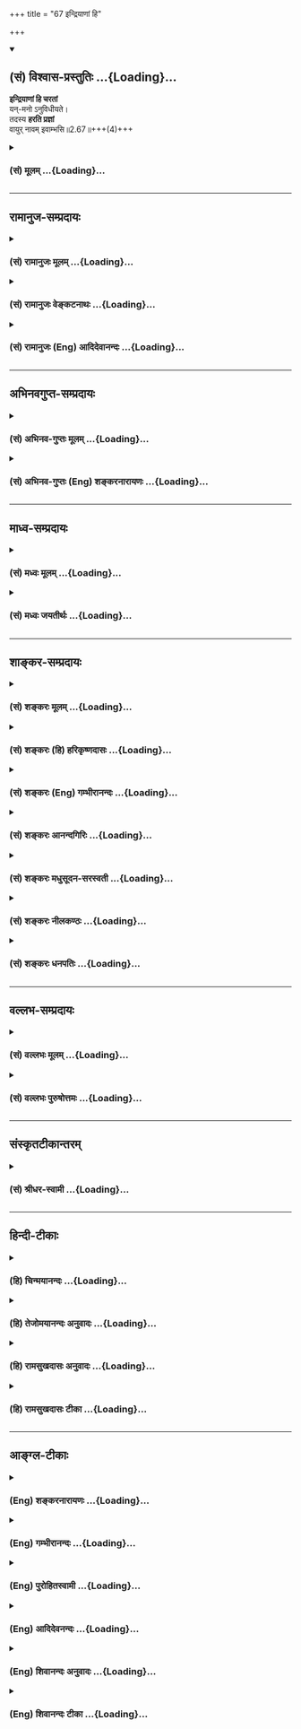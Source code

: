 +++
title = "67 इन्द्रियाणां हि"

+++
<div class="js_include" newlevelforh1="2" title="(सं) विश्वास-प्रस्तुतिः" unfilled url="/mahAbhAratam/vyAsaH/shlokashaH/06-bhIShma-parva/03-bhagavad-gItA-parva/saMskRtam/vishvAsa-prastutiH/02_sAnkhya-yogaH_sarva-/67_indriyANAM_hi.md">
<details open><summary><h2>(सं) विश्वास-प्रस्तुतिः ...{Loading}...</h2></summary>

**इन्द्रियाणां हि चरतां**  
यन्-मनो ऽनुविधीयते।  
तदस्य **हरति प्रज्ञां**  
वायुर् नावम् इवाम्भसि॥2.67॥+++(4)+++
</details>
</div>
<div class="js_include collapsed" newlevelforh1="3" title="(सं) मूलम्" unfilled url="/mahAbhAratam/vyAsaH/shlokashaH/06-bhIShma-parva/03-bhagavad-gItA-parva/saMskRtam/mUlam/02_sAnkhya-yogaH_sarva-/67_indriyANAM_hi.md">
<details><summary><h3>(सं) मूलम् ...{Loading}...</h3></summary>

इन्द्रियाणां हि चरतां यन्मनोऽनुविधीयते।  
तदस्य हरति प्रज्ञां वायुर्नावमिवाम्भसि।।2.67।।
</details>
</div>


_________________
## रामानुज-सम्प्रदायः
<div class="js_include collapsed" newlevelforh1="3" title="(सं) रामानुजः मूलम्" unfilled url="/mahAbhAratam/vyAsaH/shlokashaH/06-bhIShma-parva/03-bhagavad-gItA-parva/saMskRtam/rAmAnujaH/mUlam/02_sAnkhya-yogaH_sarva-/67_indriyANAM_hi.md">
<details><summary><h3>(सं) रामानुजः मूलम् ...{Loading}...</h3></summary>

।।2.67।। **इन्द्रियाणां** विषयेषु **चरतां** विषयेषु वर्तमानानां
वर्तनम् अनु **यन्मनः अनु विधीयते** पुरुषेण अनुवर्त्यते **तत्** मनः
**अस्य** विविक्तात्मप्रवणां **प्रज्ञां हरति** विषेयप्रवणतां करोति
इत्यर्थः। यथा **अम्भसि** नीयमानां **नावं** प्रतिकूलो **वायुः**
प्रसह्य हरति।  

</details>
</div>
<div class="js_include collapsed" newlevelforh1="3" title="(सं) रामानुजः वेङ्कटनाथः" unfilled url="/mahAbhAratam/vyAsaH/shlokashaH/06-bhIShma-parva/03-bhagavad-gItA-parva/saMskRtam/rAmAnujaH/venkaTanAthaH/02_sAnkhya-yogaH_sarva-/67_indriyANAM_hi.md">
<details><summary><h3>(सं) रामानुजः वेङ्कटनाथः ...{Loading}...</h3></summary>

।।2.67।। अनेन श्लोकेन प्रत्याहारादियोगावयवचतुष्टयस्य तत्फलस्य
निश्श्रेयसस्य च यथासम्भवमभिधातात्पर्याभ्यां
पूर्वपूर्वाभावादुत्तरोत्तरस्यालाभः सूचितो भवति। अथेन्द्रियनिग्रहाभावे
बुद्ध्यभावस्य पूर्वोक्तस्य प्रकारःइन्द्रियाणाम् इत्यनन्तर श्लोकेनोच्यत
इत्यपुनरुक्तिः आदरार्थं वा पुनरुक्तिरित्यभिप्रायेणाह पुनरपीति।
केवलस्पन्दादिमात्रव्युदासायविषयेष्वित्युक्तम्। इन्द्रियाणां सर्वेषां न
विषयेषु सञ्चारोऽस्ति अतस्तदौन्मुख्यमर्थ इति
व्यञ्जनायइन्द्रियाणीन्द्रियार्थेषु वर्तन्ते 5।9 इति
प्रयोगान्तरानुसारेणवर्तमानानामित्युक्तम्।
यत्तच्छब्दयोर्मनोविषयत्वमेवोचितं प्रज्ञाहरणे तस्यैव प्रधानत्वात् मनसो
बाह्येन्द्रियानुविधाने सर्वेन्द्रियसाधारण्येन वक्तव्ये यदिति निर्धारणस्य
प्रयोजनाभावात् बाह्येन्द्रियस्य मनोनुविधाने प्रज्ञाहरणाभावाच्च। यद्येकं
क्षरतीन्द्रियम् इति मनुवचने 2।99 तु मनसोऽनुक्तत्वादिन्द्रियशब्दाभ्यासात्
एकशब्दबलाच्च निर्धारणार्थतैव। न च तत्तुल्यत्वमस्यापि वाक्यस्य
निर्बन्धनीयमिति कृत्वावर्तनमनु यन्मन इत्याद्युक्तम्। विधीयते इत्यस्य
कर्त्रपेक्षां पूरयति पुरुषेणेति। स्वस्यैवायमविनय इति भावः।
अनभिसंहितदेशप्रापणं हि दृष्टान्तेऽभिप्रेतमिति प्रदर्शयन्
हरतेर्विनाशनार्थताभ्रमव्युदासाय चाह विषयप्रवणामिति। अम्भसि इत्यस्य
हरतिनाऽन्वयभ्रान्तिमपाकरोति अम्भसि नीयमानामिति।
अनिष्टविषयप्रापणनिदर्शनत्वायोक्तं प्रतिकूल इति।  
  

</details>
</div>
<div class="js_include collapsed" newlevelforh1="3" title="(सं) रामानुजः (Eng) आदिदेवानन्दः" unfilled url="/mahAbhAratam/vyAsaH/shlokashaH/06-bhIShma-parva/03-bhagavad-gItA-parva/saMskRtam/rAmAnujaH/english/AdidevAnandaH/02_sAnkhya-yogaH_sarva-/67_indriyANAM_hi.md">
<details><summary><h3>(सं) रामानुजः (Eng) आदिदेवानन्दः ...{Loading}...</h3></summary>

2.67 That mind, which is allowed by a person to be submissive to, i.e.,
allowed to go after the senses which go on operating, i.e., experiencing sense-objects, such a mind loses its inclination towards the pure self.
The meaning is that it gets inclined towards sense-objects. Just as a contrary wind forcibly carries away a ship moving on the waters, in the name manner wisdon also is carried away from such a mind. \[The idea is that the pursuit of sense pleasures dulls one's spiritual inclination,
and the mind ultimately succumbs to them unresisting.\]

</details>
</div>


_________________
## अभिनवगुप्त-सम्प्रदायः
<div class="js_include collapsed" newlevelforh1="3" title="(सं) अभिनव-गुप्तः मूलम्" unfilled url="/mahAbhAratam/vyAsaH/shlokashaH/06-bhIShma-parva/03-bhagavad-gItA-parva/saMskRtam/abhinava-guptaH/mUlam/02_sAnkhya-yogaH_sarva-/67_indriyANAM_hi.md">
<details><summary><h3>(सं) अभिनव-गुप्तः मूलम् ...{Loading}...</h3></summary>

।।2.66 2.70।। रागद्वेषेत्यादि प्रतिष्ठितेत्यन्तम्। यस्तु मनसो नियामकः स
विषयान् सेवमानोऽपि न क्रोधादिकल्लोलैरभिभूयते इति स एव स्थितप्रज्ञो
योगीति तात्पर्यम्।  

</details>
</div>
<div class="js_include collapsed" newlevelforh1="3" title="(सं) अभिनव-गुप्तः (Eng) शङ्करनारायणः" unfilled url="/mahAbhAratam/vyAsaH/shlokashaH/06-bhIShma-parva/03-bhagavad-gItA-parva/saMskRtam/abhinava-guptaH/english/shankaranArAyaNaH/02_sAnkhya-yogaH_sarva-/67_indriyANAM_hi.md">
<details><summary><h3>(सं) अभिनव-गुप्तः (Eng) शङ्करनारायणः ...{Loading}...</h3></summary>

2.67 See Comment under 2.68

</details>
</div>


_________________
## माध्व-सम्प्रदायः
<div class="js_include collapsed" newlevelforh1="3" title="(सं) मध्वः मूलम्" unfilled url="/mahAbhAratam/vyAsaH/shlokashaH/06-bhIShma-parva/03-bhagavad-gItA-parva/saMskRtam/madhvaH/mUlam/02_sAnkhya-yogaH_sarva-/67_indriyANAM_hi.md">
<details><summary><h3>(सं) मध्वः मूलम् ...{Loading}...</h3></summary>

।।2.67।। कथमयुक्तस्य भावना न भवति इत्याह इन्द्रियाणामिति। अनुविधीयते
क्रियते नन्वीश्वरेण इन्द्रियाणामनु बुद्धिर्ज्ञानमिति वक्ष्यमाणत्वात्।
प्रज्ञां ज्ञानं उत्पत्स्यदपि निवारयतीत्यर्थः। उत्पन्नस्याप्यभिभवो
भवति।  

</details>
</div>
<div class="js_include collapsed" newlevelforh1="3" title="(सं) मध्वः जयतीर्थः" unfilled url="/mahAbhAratam/vyAsaH/shlokashaH/06-bhIShma-parva/03-bhagavad-gItA-parva/saMskRtam/madhvaH/jayatIrthaH/02_sAnkhya-yogaH_sarva-/67_indriyANAM_hi.md">
<details><summary><h3>(सं) मध्वः जयतीर्थः ...{Loading}...</h3></summary>

।।2.67।। एकेनैव श्लोकेन प्रमेयस्य समुदितत्वात् श्लोकाभ्यामिति
किमर्थमुक्तमत आह **कथ**मिति। कृतश्रवणमननस्य ध्यानोपपत्तेरिति भावः। न
भवतीत्याशङ्क्येति शेषः। अनुविधानं सदृशभवनं तदत्रासङ्गतं कर्ता चात्र जीव
इति प्रतीयतेऽत आह **अनुविधीयत** इति। विपूर्वो दधातिः करोत्यर्थे वर्तते
कर्ता चात्रेश्वर एवेत्यर्थः। अत्रानुः पृष्ठभावित्वार्थः न लक्षणाद्यर्थ
इति कर्मप्रवचनीयो न भवति। नन्विति सम्प्रतिपत्तिरुक्ता सा कुतः इत्यत आह
**बुद्धिरि**ति। ग्रहणशक्तिः प्रज्ञा। तद्ग्रहणमत्रायुक्तमित्यत आह
**प्रज्ञा**मिति। परोक्षनिश्चयं यस्य प्रज्ञानं नोत्पन्नं तस्य
युक्त्यभावः किं करिष्यति विद्यमानस्य हि हरणमत आह **उत्पत्स्यदि**ति।
तर्ह्युत्पन्नपरोक्षज्ञानस्य युक्त्यभावोऽकिञ्चित्करः इत्यत आह
**उत्पन्नस्यापी**ति। चित्तनिरोधरहितश्रवणमनने अपि न ध्यानोपयोगिनौ
तत्त्वनिश्चयवेदार्थनियमौ कुरुत इति भावः।  

</details>
</div>


_________________
## शाङ्कर-सम्प्रदायः
<div class="js_include collapsed" newlevelforh1="3" title="(सं) शङ्करः मूलम्" unfilled url="/mahAbhAratam/vyAsaH/shlokashaH/06-bhIShma-parva/03-bhagavad-gItA-parva/saMskRtam/shankaraH/mUlam/02_sAnkhya-yogaH_sarva-/67_indriyANAM_hi.md">
<details><summary><h3>(सं) शङ्करः मूलम् ...{Loading}...</h3></summary>

।।2.67।।  
  
**इन्द्रियाणां हि** यस्मात् **चरतां** स्वस्वविषयेषु प्रवर्तमानानां
**यत् मनः अनुविधीयते** अनुप्रवर्तते **तत्** इन्द्रियविषयविकल्पनेन
प्रवृत्तं मनः **अस्य** यतेः **हरति प्रज्ञाम्** आत्मानात्मविवेकजां
नाशयति। कथम् **वायुः नावमिव अम्भसि** उदके जिगमिषतां मार्गादुद्धृत्य
उन्मार्गे यथा वायुः नावं प्रवर्तयति एवमात्मविषयां प्रज्ञां हृत्वा मनो
विषयविषयां करोति।।  
यततो हि इत्युपन्यस्तस्यार्थस्य अनेकधा उपपत्तिमुक्त्वा तं चार्थमुपपाद्य
उपसंहरति  
  

</details>
</div>
<div class="js_include collapsed" newlevelforh1="3" title="(सं) शङ्करः (हि) हरिकृष्णदासः" unfilled url="/mahAbhAratam/vyAsaH/shlokashaH/06-bhIShma-parva/03-bhagavad-gItA-parva/saMskRtam/shankaraH/hindI/harikRShNadAsaH/02_sAnkhya-yogaH_sarva-/67_indriyANAM_hi.md">
<details><summary><h3>(सं) शङ्करः (हि) हरिकृष्णदासः ...{Loading}...</h3></summary>

।।2.67।। अयुक्त पुरुषमें बुद्धि क्यों नहीं होती इसपर कहते हैं  
  
क्योंकि अपनेअपने विषयमें विचरनेवाली अर्थात् विषयोंमें प्रवृत्त हुई
इन्द्रियोंमेंसे जिसके पीछेपीछे यह मन जाता है विषयोंमें प्रवृत्त होता है
वह उस इन्द्रियके विषयको विभागपूर्वक ग्रहण करनेमें लगा हुआ मन इस साधककी
आत्मअनात्मसम्बन्धी विवेकज्ञानसे उत्पन्न हुई बुद्धिको हर लेता है अर्थात्
नष्ट कर देता है।  
कैसे जैसे जलमें नौकाको वायु हर लेता है वैसे ही अर्थात् जैसे जलमें चलनेकी
इच्छावाले पुरुषोंकी नौकाको वायु गन्तव्य मार्गसे हटाकर उल्टे मार्गपर ले
जाता है वैसे ही यह मन आत्मविषयक बुद्धिको विचलित करके विषयविषयक बना देता
है।  

</details>
</div>
<div class="js_include collapsed" newlevelforh1="3" title="(सं) शङ्करः (Eng) गम्भीरानन्दः" unfilled url="/mahAbhAratam/vyAsaH/shlokashaH/06-bhIShma-parva/03-bhagavad-gItA-parva/saMskRtam/shankaraH/english/gambhIrAnandaH/02_sAnkhya-yogaH_sarva-/67_indriyANAM_hi.md">
<details><summary><h3>(सं) शङ्करः (Eng) गम्भीरानन्दः ...{Loading}...</h3></summary>

2.67 Hi, for; yat manah, the mind which; anu-vidhiyate, follows in the
wake of; caratam, the wandering; indriyani, senses that are tending
towards their respective objects; tat, that, the mind engaged in
thinking \[Perceiving objects like sound etc. in their respective
varieties.\] of the objects of the senses; harati, carries away,
destroys; asya, his, the sannyasin's; prajnam, wisdom born from the
discrimination between the Self and the not-Self. How; Iva, like; vayuh,
the wind; diverting a navam, boat; ambhasi, on the waters. As wind, by
diverting a boat on the waters from its intended course, drives it along
a wrong course, similarly the mind, by diverting the wisdom from the
pursuit of the Self, makes it engage in objects. After having stated
variously the reasons for the idea conveyed through the verse, 'For, O
son of Kunti,' etc. (60), and having established that very idea, the
Lord concludes thus:

</details>
</div>
<div class="js_include collapsed" newlevelforh1="3" title="(सं) शङ्करः आनन्दगिरिः" unfilled url="/mahAbhAratam/vyAsaH/shlokashaH/06-bhIShma-parva/03-bhagavad-gItA-parva/saMskRtam/shankaraH/AnandagiriH/02_sAnkhya-yogaH_sarva-/67_indriyANAM_hi.md">
<details><summary><h3>(सं) शङ्करः आनन्दगिरिः ...{Loading}...</h3></summary>

।।2.67।। आकाङ्क्षाद्वारा श्लोकान्तरमुत्थापयति **अयुक्तस्येति।**
विक्षिप्तचेतसो भावनाभावे साक्षात्कारलक्षणा बुद्धिर्न भवतीति हेत्वन्तरेण
साधयति **इन्द्रियाणामिति।** यत्पदोपात्तं मनस्तत्पदेनापि गृह्यते।
इन्द्रियाणां श्रोत्रादीनां विषयाः शब्दादयस्तेषां विकल्पनं मिथो विभज्य
ग्रहणं तेनेति यावत्। दृष्टान्तं व्याकरोति **उदक** **इति।** करोति
यस्मात्तस्मादयुक्तस्य नोत्पद्यते बुद्धिरिति योजना।  

</details>
</div>
<div class="js_include collapsed" newlevelforh1="3" title="(सं) शङ्करः मधुसूदन-सरस्वती" unfilled url="/mahAbhAratam/vyAsaH/shlokashaH/06-bhIShma-parva/03-bhagavad-gItA-parva/saMskRtam/shankaraH/madhusUdana-sarasvatI/02_sAnkhya-yogaH_sarva-/67_indriyANAM_hi.md">
<details><summary><h3>(सं) शङ्करः मधुसूदन-सरस्वती ...{Loading}...</h3></summary>

।।2.67।। अयुक्तस्य कुतो नास्ति बुद्धिरित्यत आह चरतां स्वविषयेषु
प्रवर्तमानानामवशीकृतानामिन्द्रियाणां मध्ये  
  
यदेकमपीन्द्रियमनुलक्षीकृत्य मनोऽनुविधीयते प्रेर्यते। प्रवर्तत इति यावत्।
कर्मकर्तरि लकारः। तदिन्द्रियमेकमपि मनसानुसृतमस्य साधकस्य मनसो वा
प्रज्ञामात्मविषयां शास्त्रीयां हरत्यपनयति मनसस्तद्विषयाविष्टत्वात्।
यदैकमपीन्द्रियं प्रज्ञां हरति तदा सर्वाणि हरन्तीति किमु
वक्तव्यमित्यर्थः। दृष्टान्तस्तु स्पष्टः। अम्भस्येव
वायोर्नौकाहरणसामर्थ्यं न भुवीति  
  
सूचयितुमम्भसीत्युक्तम्। एवं दार्ष्टान्तिकेऽप्यम्भःस्थानीये मनश्चाञ्चल्ये
सत्येव प्रज्ञाहरणसामर्थ्यमिन्द्रियस्य नतु भूस्थानीये  
  
मनःस्थैर्य इति सूचितम्।  

</details>
</div>
<div class="js_include collapsed" newlevelforh1="3" title="(सं) शङ्करः नीलकण्ठः" unfilled url="/mahAbhAratam/vyAsaH/shlokashaH/06-bhIShma-parva/03-bhagavad-gItA-parva/saMskRtam/shankaraH/nIlakaNThaH/02_sAnkhya-yogaH_sarva-/67_indriyANAM_hi.md">
<details><summary><h3>(सं) शङ्करः नीलकण्ठः ...{Loading}...</h3></summary>

।।2.67।। तदभावे दोषमाह **इन्द्रियाणां हीति।** हि यस्मादिन्द्रियाणां
चरतां स्वस्वविषये प्रवर्तमानानाम्। कर्मणि षष्ठी। यत् रागादिकलुषितं मनः
तान्यनुलक्षीकृत्य विधीयते प्रवर्त्यते। कर्मकर्तरि लकारः। प्रवर्तत
इत्यर्थः। तत् इन्द्रियानुसारि मनोऽस्य साधकस्य प्रज्ञामात्मतत्त्वविषयां
बुद्धिं हरति। तस्या मनोनुसारित्वात्। दृष्टान्तः स्पष्टार्थः। अन्ये तु
इन्द्रियाणां मध्ये यदिन्द्रियमनुलक्षीकृत्य मनः प्रवर्तते तदिन्द्रियमस्य
साधकस्य मनसो वा प्रज्ञां हरतीति योजयन्ति। आत्मविषयां प्रज्ञां हृत्वा
मनोविषयविषयां करोतीति भाष्यमप्यालोचनीयम्।  

</details>
</div>
<div class="js_include collapsed" newlevelforh1="3" title="(सं) शङ्करः धनपतिः" unfilled url="/mahAbhAratam/vyAsaH/shlokashaH/06-bhIShma-parva/03-bhagavad-gItA-parva/saMskRtam/shankaraH/dhanapatiH/02_sAnkhya-yogaH_sarva-/67_indriyANAM_hi.md">
<details><summary><h3>(सं) शङ्करः धनपतिः ...{Loading}...</h3></summary>

।।2.67।। अयुक्तस्य बुद्धिर्नास्तीत्युक्तं तत्र हेतुमाह
**इन्द्रियाणामिति।** यत्तु तदभावे दोषमाहेति तदयुक्तम्। पूर्वश्लोकऽपि
दोषस्यैवोक्तत्वात्। इन्द्रियाणां स्वविषये प्रवर्तमानानां यन्मनोऽनुवर्तते
तदिन्द्रियविषयविकल्पे प्रवृत्तमस्य पुरुषस्य विवेकिनः
प्रज्ञामात्मानात्मविवेकजां हरति। अम्भसि नावं वायुरिव जले जिगमिषतां
मार्गादुद्धृत्योन्मार्गे यथा वायुः प्रवर्तयति तद्वत्। यत्त्विन्द्रियाणां
मध्ये यदेकमपीन्द्रियमनु लक्षीकृत्य विधीयते प्रेर्यते। प्रवर्तत इति
यावत्। तदिन्द्रियमेकमपि मनसानुसृतं अस्य साधकस्य मनसो वा प्रज्ञां
हरतीत्यादि तदयुक्तम्। नास्ति बुद्धिरयुक्तस्य इत्यनुरोधेन इन्द्रियानुगतमनस
एव बुद्धिहरणकर्तृत्वस्य विवक्षितत्वात्। श्रुतं मनःपदं
त्यक्त्वाऽश्रुतस्यैकेन्द्रियस्य यत्तत्पदेनोपादानानौचित्यात्। मनस इत्यपि
न। साधकस्यैव प्रकृतत्वात्।  

</details>
</div>


_________________
## वल्लभ-सम्प्रदायः
<div class="js_include collapsed" newlevelforh1="3" title="(सं) वल्लभः मूलम्" unfilled url="/mahAbhAratam/vyAsaH/shlokashaH/06-bhIShma-parva/03-bhagavad-gItA-parva/saMskRtam/vallabhaH/mUlam/02_sAnkhya-yogaH_sarva-/67_indriyANAM_hi.md">
<details><summary><h3>(सं) वल्लभः मूलम् ...{Loading}...</h3></summary>

।।2.67।। अत्र हेतुमाह इन्द्रियाणामिति। विषयेषु चरतामिन्द्रियाणां मध्ये
यन्मनः कर्तृ प्रबलमेकमनुविधीयते अनेन चानुक्रियते तदस्य प्रज्ञां हरति।
तत्र दृष्टान्तः वायुर्नावमिवाम्भसीति।  

</details>
</div>
<div class="js_include collapsed" newlevelforh1="3" title="(सं) वल्लभः पुरुषोत्तमः" unfilled url="/mahAbhAratam/vyAsaH/shlokashaH/06-bhIShma-parva/03-bhagavad-gItA-parva/saMskRtam/vallabhaH/puruShottamaH/02_sAnkhya-yogaH_sarva-/67_indriyANAM_hi.md">
<details><summary><h3>(सं) वल्लभः पुरुषोत्तमः ...{Loading}...</h3></summary>

  
  
।।2.67।। ननु भावनायामास्थितचेतसोऽपीन्द्रियनिग्रहः किमर्थं स तु
साधनदशापन्नस्यैव सम्भवति भावनायुक्तस्य तु सिद्धत्वादेव न प्रयोजनं
ज्ञानिन इवेत्याशङ्क्याह इन्द्रियाणामिति। चरतां लौकिकेषु स्वेच्छया
विहरतामिन्द्रियाणां यस्येन्द्रियस्य सङ्गे मनः अनुविधीयते तत्सङ्गे गच्छति
तत् तदेव इन्द्रियस्य पुरुषस्य प्रज्ञां भावनात्मिकां हरति। तत्र
दृष्टान्तमाह वायुर्नावमिति। अम्भसि जले नावं तारणसाधिकां वायुरिव। यथा
प्रबलो वायुरनवस्थितकर्णधारयुक्तां नावं मज्जयति तथेति भावः।  
  
  
  

</details>
</div>


_________________
## संस्कृतटीकान्तरम्
<div class="js_include collapsed" newlevelforh1="3" title="(सं) श्रीधर-स्वामी" unfilled url="/mahAbhAratam/vyAsaH/shlokashaH/06-bhIShma-parva/03-bhagavad-gItA-parva/saMskRtam/shrIdhara-svAmI/02_sAnkhya-yogaH_sarva-/67_indriyANAM_hi.md">
<details><summary><h3>(सं) श्रीधर-स्वामी ...{Loading}...</h3></summary>

।।2.67।। नास्ति बुद्धिरयुक्तस्येत्यत्र हेतुमाह **इन्द्रियाणामिति।**
इन्द्रियाणामवशीकृतानां स्वैरं विषयेषु चरतां मध्ये यदेवैकमिन्द्रियं
मनोऽनुविधीयतेऽवशीकृतं सदिन्द्रियेण सह गच्छति तदेवैकमिन्द्रियमस्य मनसः
पुरुषस्य वा प्रज्ञां हरति विषयविक्षिप्तां करोति किमुत वक्तव्यं बहूनि
प्रज्ञां हरन्तीति। यथा प्रमत्तस्य कर्णधारस्य नावं वायुः समुद्रे सर्वतः
परिभ्रामयति तद्वत्।  

</details>
</div>


_________________
## हिन्दी-टीकाः
<div class="js_include collapsed" newlevelforh1="3" title="(हि) चिन्मयानन्दः" unfilled url="/mahAbhAratam/vyAsaH/shlokashaH/06-bhIShma-parva/03-bhagavad-gItA-parva/hindI/chinmayAnandaH/02_sAnkhya-yogaH_sarva-/67_indriyANAM_hi.md">
<details><summary><h3>(हि) चिन्मयानन्दः ...{Loading}...</h3></summary>

।।2.67।। नाव के नाविक की मृत्यु हो गयी हो और उसके पाल खुले हों तब वह नाव
पूरी तरह उन्मत्त तूफानों और उद्दाम तरंगों की दया पर आश्रित होगी।
विक्षुब्ध तरंगों के भयंकर थपेड़ों से इधरउधर भटकती हुई वह लक्ष्य को
प्राप्त किये बिना बीच में ही नष्ट हो जायेगी। इसी प्रकार संयमरहित पुरुष
की इन्द्रियाँ भी विषयों में विचरण करती हुई मन को वासनाओं की अंधीआंधी में
भटकाकर विनष्ट कर देती हैं। अत यदि मनुष्य अर्थपूर्ण जीवन जीना चाहता है तो
उसे अपनी इन्द्रियों को अपने वश में रखने का सतत प्रयत्न करते रहना
चाहिए।  
62वें श्लोक से प्रारम्भ किये मनुष्य के पतन के विषय का उपसंहार करते हुए
भगवान् कहते हैं  

</details>
</div>
<div class="js_include collapsed" newlevelforh1="3" title="(हि) तेजोमयानन्दः अनुवादः" unfilled url="/mahAbhAratam/vyAsaH/shlokashaH/06-bhIShma-parva/03-bhagavad-gItA-parva/hindI/tejomayAnandaH/anuvAdaH/02_sAnkhya-yogaH_sarva-/67_indriyANAM_hi.md">
<details><summary><h3>(हि) तेजोमयानन्दः अनुवादः ...{Loading}...</h3></summary>

।।2.67।। जल में वायु जैसे नाव को हर लेता है वैसे ही विषयों में विरचती
हुई इन्द्रियों के बीच में जिस इन्द्रिय का अनुकरण मन करता है; वह एक ही
इन्द्रिय इसकी प्रज्ञा को हर लेती है।।  
  

</details>
</div>
<div class="js_include collapsed" newlevelforh1="3" title="(हि) रामसुखदासः अनुवादः" unfilled url="/mahAbhAratam/vyAsaH/shlokashaH/06-bhIShma-parva/03-bhagavad-gItA-parva/hindI/rAmasukhadAsaH/anuvAdaH/02_sAnkhya-yogaH_sarva-/67_indriyANAM_hi.md">
<details><summary><h3>(हि) रामसुखदासः अनुवादः ...{Loading}...</h3></summary>

।।2.67।। अपने-अपने विषयोंमें विचरती हुई इन्द्रियोंमेंसे एक ही इन्द्रिय
जिस मनको अपना अनुगामी बना लेती है, वह अकेला मन जलमें नौकाको वायुकी तरह
इसकी बुद्धिको हर लेता है।

</details>
</div>
<div class="js_include collapsed" newlevelforh1="3" title="(हि) रामसुखदासः टीका" unfilled url="/mahAbhAratam/vyAsaH/shlokashaH/06-bhIShma-parva/03-bhagavad-gItA-parva/hindI/rAmasukhadAsaH/TIkA/02_sAnkhya-yogaH_sarva-/67_indriyANAM_hi.md">
<details><summary><h3>(हि) रामसुखदासः टीका ...{Loading}...</h3></summary>

2.67।। ***व्याख्या--***\[मनुष्यका यह जन्म केवल परमात्मप्राप्तिके लिये
ही मिला है। अतः मुझे तो केवल परमात्मप्राप्ति ही करनी है, चाहे जो हो
जाय--ऐसा अपना ध्येय दृढ़ होना चाहिये। ध्येय दृढ़ होनेसे साधककी
अहंतामेंसे भोगोंका महत्त्व हट जाता है। महत्त्व हट जानेसे व्यवसायात्मिका
बुद्धि दृढ़ हो जाती है। परन्तु जबतक व्यवसायात्मिका बुद्धि दृढ़ नहीं
होती, तबतक उसकी क्या दशा होती है--इसका वर्णन यहाँ कर रहे हैं। \]  
  
**'इन्द्रियाणां हि चरतां यन्मनोऽनुविधीयते' (टिप्पणी प₀ 103.2)--**जब
साधक कार्यक्षेत्रमें सब तरहका व्यवहार करता है, तब इन्द्रियोंके सामने
अपने-अपने विषय आ ही जाते हैं। उनमेंसे जिस इन्द्रियका अपने विषयमे राग हो
जाता है, वह इन्द्रिय मनको अपना अनुगामी बना लेती है, मनको अपने साथ कर
लेती है। अतः मन उस विषयका सुखभोग करने लग जाता है अर्थात् मनमें
सुखबुद्धि, भोगबुद्धि पैदा हो जाती है; मनमें उस विषयका रंग चढ़ जाता है,
उसका महत्त्व बैठ जाता है। जैसे, भोजन करते समय किसी पदार्थका स्वाद आता है
तो रसनेन्द्रिय उसमें आसक्त हो जाती है। आसक्त होनेपर रसनेन्द्रिय मनको भी
खीँच लेती है, तो मन उस स्वादमें प्रसन्न हो जाता है राजी हो जाता है।  
**'तदस्य हरति प्रज्ञाम्'--**जब मनमें विषयका महत्त्व बैठ जाता है, तब वह
अकेला मन ही साधककी बुद्धिको हर लेता है अर्थात् साधकमें कर्तव्य-परायणता न
रहकर भोगबुद्धि पैदा हो जाती है। वह भोगबुद्धि होनेसे साधकमें 'मुझे
परमात्माकी ही प्राप्ति करनी है'--यह व्यवसायात्मिका बुद्धि नहीं रहती। इस
तरहका विवेचन करनेमें तो देरी लगती है, पर बुद्धि विचलित होनेमें देरी नहीं
लगती अर्थात् जहाँ इन्द्रियने मनको अपना अनुगामी बनाया कि मनमें भोगबुद्धि
पैदा हो जाती है और उसी समय बुद्धि मारी जाती है।  
**'वायुर्नावमिवाम्भसि'--**वह बुद्धि किस तरह हर ली जाती है इसको
दृष्टान्तरूपसे समझाते हैं कि जलमें चलती हुई नौकाको वायु जैसे हर लेती है,
ऐसे ही मन बुद्धिको हर लेता है। जैसे, कोई मनुष्य नौकाके द्वारा नदी या
समुद्रको पार करते हुए अपने गन्तव्य स्थानको जा रहा है। यदि उस समय नौकाके
विपरीत वायु चलती है तो वह वायु उस नौकाको गन्तव्य स्थानसे विपरीत ले जाती
है। ऐसे ही साधक व्यवसायात्मिका बुद्धिरूप नौकापर आरूढ़ होकर संसारसागरको
पार करता हुआ परमात्माकी तरफ चलता है, तो एक इन्द्रिय जिस मनको अपना
अनुगामी बनाती है, वह अकेला मन ही बुद्धिरूप नौकाको हर लेता है अर्थात् उसे
संसारकी तरफ ले जाता है। इससे साधककी विषयोंमें सुख-बुद्धि और उनके उपयोगी
पदार्थोंमें महत्त्वबुद्धि हो जाती है।  
  
वायु नौकाको दो तरहसे विचलित करती है--नौकाको पथभ्रष्ट कर देती है अथवा
जलमें डुबा देती है। परन्तु कोई चतुर नाविक होता है तो वह वायुकी क्रियाको
अपने अनुकूल बना लेता है, जिससे वायु नौकाको अपने मार्गसे अलग नहीं ले जा
सकती, प्रत्युत उसको गन्तव्य स्थानतक पहुँचानेमें सहायता करती है--ऐसे ही
इन्द्रियोंके अनुगामी हुआ मन बुद्धिको दो तरहसे विचलित करता
है--परमात्मप्राप्तिके निश्चय को दबाकर भोगबुद्धि पैदा कर देता है अथवा
निषिद्ध भोगोंमें लगाकर पतन करा देता है। परन्तु जिसका मन और इन्द्रियाँ
वशमें होती हैं, उसकी बुद्धिको मन विचलित नहीं करता, प्रत्युत परमात्माके
पास पहुँचानेमें सहायता करता है (2। 6465)।  
  
***सम्बन्ध--***अयुक्त पुरुषकी निश्चयात्मिका बुद्धि क्यों नहीं होती,
इसका हेतु तो पूर्वश्लोकमें बता दिया। अब जो युक्त होता है, उसकी स्थितिका
वर्णन करनेके लिये आगेका श्लोक कहते हैं।

</details>
</div>


_________________
## आङ्ग्ल-टीकाः
<div class="js_include collapsed" newlevelforh1="3" title="(Eng) शङ्करनारायणः" unfilled url="/mahAbhAratam/vyAsaH/shlokashaH/06-bhIShma-parva/03-bhagavad-gItA-parva/english/shankaranArAyaNaH/02_sAnkhya-yogaH_sarva-/67_indriyANAM_hi.md">
<details><summary><h3>(Eng) शङ्करनारायणः ...{Loading}...</h3></summary>

2.67. That mind, which is directed to follow the wandering (enjoying)
sense-organs-that mind carries away his knowledge just as wind does a ship on waters.

</details>
</div>
<div class="js_include collapsed" newlevelforh1="3" title="(Eng) गम्भीरानन्दः" unfilled url="/mahAbhAratam/vyAsaH/shlokashaH/06-bhIShma-parva/03-bhagavad-gItA-parva/english/gambhIrAnandaH/02_sAnkhya-yogaH_sarva-/67_indriyANAM_hi.md">
<details><summary><h3>(Eng) गम्भीरानन्दः ...{Loading}...</h3></summary>

2.67 For, the mind which follows in the wake of the wandering senses,
that (mind) carries away his wisdom like the mind (diverting) a boat on the waters.

</details>
</div>
<div class="js_include collapsed" newlevelforh1="3" title="(Eng) पुरोहितस्वामी" unfilled url="/mahAbhAratam/vyAsaH/shlokashaH/06-bhIShma-parva/03-bhagavad-gItA-parva/english/purohitasvAmI/02_sAnkhya-yogaH_sarva-/67_indriyANAM_hi.md">
<details><summary><h3>(Eng) पुरोहितस्वामी ...{Loading}...</h3></summary>

2.67 As a ship at sea is tossed by the tempest, so the reason is carried away by the mind when preyed upon by straying senses.

</details>
</div>
<div class="js_include collapsed" newlevelforh1="3" title="(Eng) आदिदेवनन्दः" unfilled url="/mahAbhAratam/vyAsaH/shlokashaH/06-bhIShma-parva/03-bhagavad-gItA-parva/english/AdidevanandaH/02_sAnkhya-yogaH_sarva-/67_indriyANAM_hi.md">
<details><summary><h3>(Eng) आदिदेवनन्दः ...{Loading}...</h3></summary>

2.67 For, when the mind follows the senses experiencing their objects,
his understanding is carried away by them as the wind carries away a ship on the waters.

</details>
</div>
<div class="js_include collapsed" newlevelforh1="3" title="(Eng) शिवानन्दः अनुवादः" unfilled url="/mahAbhAratam/vyAsaH/shlokashaH/06-bhIShma-parva/03-bhagavad-gItA-parva/english/shivAnandaH/anuvAdaH/02_sAnkhya-yogaH_sarva-/67_indriyANAM_hi.md">
<details><summary><h3>(Eng) शिवानन्दः अनुवादः ...{Loading}...</h3></summary>

2.67 For the mind, which follows in the wake of the wandering senses,
carries away his discrimination, as the wind (carries away) a boat on the waters.

</details>
</div>
<div class="js_include collapsed" newlevelforh1="3" title="(Eng) शिवानन्दः टीका" unfilled url="/mahAbhAratam/vyAsaH/shlokashaH/06-bhIShma-parva/03-bhagavad-gItA-parva/english/shivAnandaH/TIkA/02_sAnkhya-yogaH_sarva-/67_indriyANAM_hi.md">
<details><summary><h3>(Eng) शिवानन्दः टीका ...{Loading}...</h3></summary>

2.67 इन्द्रियाणाम् senses; हि for; चरताम् wandering; यत् which; मनः
mind; अनुविधीयते follows; तत् that; अस्य his; हरति carries away;
प्रज्ञाम् discrimination; वायुः the wind; नावम् boat; इव like; अम्भसि in the water.Commentary The mind which constantly dwells on the sensual objects and moves in company with the senses destroys altogether the discrimination of the man. Just as the wind carries away a boat from its course; so also the mind carries away the aspirant from his spiritual path and turns,him towards the objects of the senses.

</details>
</div>
